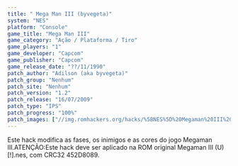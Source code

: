 ```yaml
---
title: " Mega Man III (byvegeta)"
system: "NES"
platform: "Console"
game_title: "Mega Man III"
game_category: "Ação / Plataforma / Tiro"
game_players: "1"
game_developer: "Capcom"
game_publisher: "Capcom"
game_release_date: "??/11/1990"
patch_author: "Adilson (aka byvegeta)"
patch_group: "Nenhum"
patch_site: "Nenhum"
patch_version: "1.2"
patch_release: "16/07/2009"
patch_type: "IPS"
patch_progress: "100%"
patch_images: ["//img.romhackers.org/hacks/%5BNES%5D%20Megaman%20III%20-%20byvegeta%20-%201.png","//img.romhackers.org/hacks/%5BNES%5D%20Megaman%20III%20-%20byvegeta%20-%202.png","//img.romhackers.org/hacks/%5BNES%5D%20Megaman%20III%20-%20byvegeta%20-%203.png"]
---
```

Este hack modifica as fases, os inimigos e as cores do jogo Megaman III.ATENÇÃO:Este hack deve ser aplicado na ROM original Megaman III (U) [!].nes, com CRC32 452D8089.
